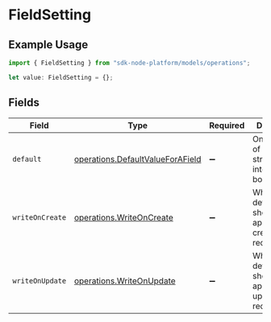 # FieldSetting

## Example Usage

```typescript
import { FieldSetting } from "sdk-node-platform/models/operations";

let value: FieldSetting = {};
```

## Fields

| Field                                                                                | Type                                                                                 | Required                                                                             | Description                                                                          |
| ------------------------------------------------------------------------------------ | ------------------------------------------------------------------------------------ | ------------------------------------------------------------------------------------ | ------------------------------------------------------------------------------------ |
| `default`                                                                            | [operations.DefaultValueForAField](../../models/operations/defaultvalueforafield.md) | :heavy_minus_sign:                                                                   | Only use one of stringValue, integerValue, booleanValue.                             |
| `writeOnCreate`                                                                      | [operations.WriteOnCreate](../../models/operations/writeoncreate.md)                 | :heavy_minus_sign:                                                                   | Whether the default value should be applied when creating a record.                  |
| `writeOnUpdate`                                                                      | [operations.WriteOnUpdate](../../models/operations/writeonupdate.md)                 | :heavy_minus_sign:                                                                   | Whether the default value should be applied when updating a record.                  |